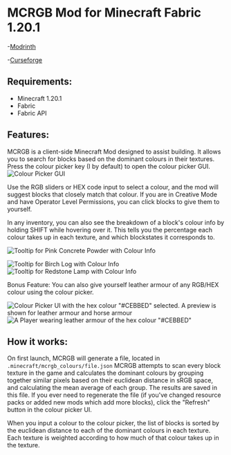 # MCRGB Mod for Minecraft Fabric 1.20.1

-[Modrinth](https://modrinth.com/mod/mcrgb)

-[Curseforge](https://legacy.curseforge.com/minecraft/mc-mods/mcrgb-a-colour-picker-for-minecraft-blocks)

## Requirements:
- Minecraft 1.20.1
- Fabric
- Fabric API
## Features:
MCRGB is a client-side Minecraft Mod designed to assist building. It allows you to search for blocks based on the dominant colours in their textures. 
Press the colour picker key (I by default) to open the colour picker GUI.
![Colour Picker GUI](https://github.com/bacco-bacco/MCRGB/assets/22712685/04083187-380f-41e6-8d44-60d212feb5c0)

Use the RGB sliders or HEX code input to select a colour, and the mod will suggest blocks that closely match that colour.
If you are in Creative Mode and have Operator Level Permissions, you can click blocks to give them to yourself. 

In any inventory, you can also see the breakdown of a block's colour info by holding SHIFT while hovering over it. This tells you the percentage each colour takes up in each texture, and which blockstates it corresponds to.

![Tooltip for Pink Concrete Powder with Colour Info](https://github.com/bacco-bacco/MCRGB/assets/22712685/b975b7d1-0f92-4382-be58-b1d7548d7bc9)

![Tooltip for Birch Log with Colour Info](https://github.com/bacco-bacco/MCRGB/assets/22712685/b6317323-d021-4b41-8b0a-dc8825bb391b)
![Tooltip for Redstone Lamp with Colour Info](https://github.com/bacco-bacco/MCRGB/assets/22712685/b573f069-625c-4cc0-9c90-df8b156afb6a)

Bonus Feature: You can also give yourself leather armour of any RGB/HEX colour using the colour picker.

![Colour Picker UI with the hex colour "#CEBBED" selected. A preview is shown for leather armour and horse armour](https://github.com/bacco-bacco/MCRGB/blob/main/readme_images/cebbed_armour_ui.PNG?raw=true)
![A Player wearing leather armour of the hex colour "#CEBBED"](https://github.com/bacco-bacco/MCRGB/blob/main/readme_images/cebbed_armour.png?raw=true)
## How it works:

On first launch, MCRGB will generate a file, located in `.minecraft/mcrgb_colours/file.json`
MCRGB attempts to scan every block texture in the game and calculates the dominant colours by grouping together similar pixels based on their euclidean distance in sRGB space, and calculating the mean average of each group. The results are saved in this file. If you ever need to regenerate the file (if you've changed resource packs or added new mods which add more blocks), click the "Refresh" button in the colour picker UI.

When you input a colour to the colour picker, the list of blocks is sorted by the euclidean distance to each of the dominant colours in each texture. Each texture is weighted according to how much of that colour takes up in the texture. 
